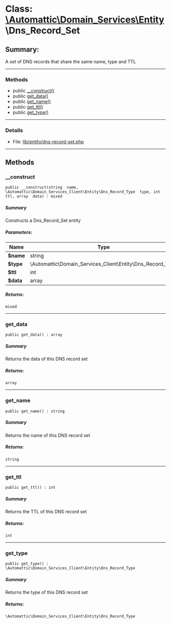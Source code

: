 # Class: [\Automattic](../namespaces/automattic.md)[\Domain_Services](../namespaces/automattic-domain-services.md)[\Entity](../namespaces/automattic-domain-services-entity.md)\Dns_Record_Set

## Summary:

A set of DNS records that share the same name, type and TTL


---

### Methods

* public [__construct()](#method___construct)
* public [get_data()](#method_get_data)
* public [get_name()](#method_get_name)
* public [get_ttl()](#method_get_ttl)
* public [get_type()](#method_get_type)

---

### Details

* File: [lib/entity/dns-record-set.php](../../lib/entity/dns-record-set.php)

---

## Methods

<a id="method___construct"></a>
### __construct

```
public __construct(string  name, \Automattic\Domain_Services_Client\Entity\Dns_Record_Type  type, int  ttl, array  data) : mixed
```

##### Summary

Constructs a Dns_Record_Set entity

##### Parameters:

| Name | Type | Default |
|------|------|---------|
| **$name** | string |  |
| **$type** | \Automattic\Domain_Services_Client\Entity\Dns_Record_Type |  |
| **$ttl** | int |  |
| **$data** | array |  |

##### Returns:

```
mixed
```

---

<a id="method_get_data"></a>
### get_data

```
public get_data() : array
```

##### Summary

Returns the data of this DNS record set

##### Returns:

```
array
```

---

<a id="method_get_name"></a>
### get_name

```
public get_name() : string
```

##### Summary

Returns the name of this DNS record set

##### Returns:

```
string
```

---

<a id="method_get_ttl"></a>
### get_ttl

```
public get_ttl() : int
```

##### Summary

Returns the TTL of this DNS record set

##### Returns:

```
int
```

---

<a id="method_get_type"></a>
### get_type

```
public get_type() : \Automattic\Domain_Services_Client\Entity\Dns_Record_Type
```

##### Summary

Returns the type of this DNS record set

##### Returns:

```
\Automattic\Domain_Services_Client\Entity\Dns_Record_Type
```
